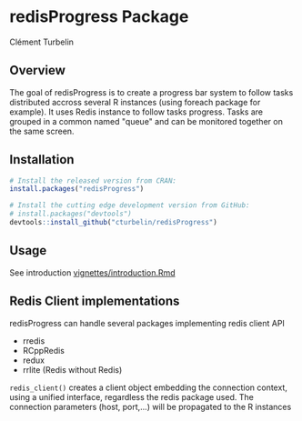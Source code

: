 redisProgress Package
================
Clément Turbelin

Overview
--------

The goal of redisProgress is to create a progress bar system to follow tasks distributed accross several R instances (using foreach package for example). It uses Redis instance to follow tasks progress. Tasks are grouped in a common named "queue" and can be monitored together on the same screen.

Installation
------------

``` r
# Install the released version from CRAN:
install.packages("redisProgress")

# Install the cutting edge development version from GitHub:
# install.packages("devtools")
devtools::install_github("cturbelin/redisProgress")
```

Usage
-----

See introduction [vignettes/introduction.Rmd](vignettes/introduction.Rmd)

Redis Client implementations
----------------------------

redisProgress can handle several packages implementing redis client API

-   rredis
-   RCppRedis
-   redux
-   rrlite (Redis without Redis)

`redis_client()` creates a client object embedding the connection context, using a unified interface, regardless the redis package used. The connection parameters (host, port,...) will be propagated to the R instances
